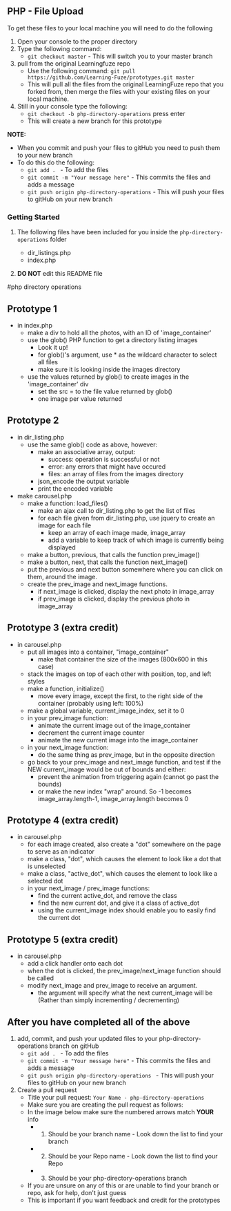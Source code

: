 ## PHP - File Upload

To get these files to your local machine you will need to do the following

1. Open your console to the proper directory
2. Type the following command:
	- `git checkout master` - This will switch you to your master branch
3. pull from the original Learningfuze repo
	- Use the following command:
		`git pull https://github.com/Learning-Fuze/prototypes.git master`
	- This will pull all the files from the original LearningFuze repo that you forked from, then merge the files with your existing files on your local machine.
4. Still in your console type the following: 
	- `git checkout -b php-directory-operations` press enter
	- This will create a new branch for this prototype

**NOTE:**
- When you commit and push your files to gitHub you need to push them to your new branch
- To do this do the following:
	- `git add . ` - To add the files
	- `git commit -m "Your message here"` - This commits the files and adds a message
	- `git push origin php-directory-operations` - This will push your files to gitHub on your new branch

### Getting Started

1. The following files have been included for you inside the `php-directory-operations` folder
	- dir_listings.php
	- index.php

2. **DO NOT** edit this README file

#php directory operations
## Prototype 1
- in index.php
	- make a div to hold all the photos, with an ID of 'image_container'
	- use the glob() PHP function to get a directory listing images
		- Look it up!
		- for glob()'s argument, use * as the wildcard character to select all files
		- make sure it is looking inside the images directory
	- use the values returned by glob() to create images in the 'image_container' div
		- set the src = to the file value returned by glob()
		- one image per value returned

## Prototype 2
- in dir_listing.php
	- use the same glob() code as above, however:
		- make an associative array, output:
			- success: operation is successful or not
			- error: any errors that might have occured
			- files: an array of files from the images directory
		- json_encode the output variable
		- print the encoded variable
- make carousel.php
	- make a function: load_files()
		- make an ajax call to dir_listing.php to get the list of files
		- for each file given from dir_listing.php, use jquery to create an image for each file
			- keep an array of each image made, image_array
			- add a variable to keep track of which image is currently being displayed
	- make a button, previous, that calls the function prev_image()
	- make a button, next, that calls the function next_image()
	- put the previous and next button somewhere where you can click on them, around the image.
	- create the prev_image and next_image functions.  
		- if next_image is clicked, display the next photo in image_array
		- if prev_image is clicked, display the previous photo in image_array

## Prototype 3 (extra credit)
- in carousel.php
	- put all images into a container, "image_container"
		- make that container the size of the images (800x600 in this case)
	- stack the images on top of each other with position, top, and left styles 
	- make a function, initialize()
		- move every image, except the first, to the right side of the container (probably using left: 100%)
	- make a global variable, current_image_index, set it to 0
	- in your prev_image function:
		- animate the current image out of the image_container
		- decrement the current image counter
		- animate the new current image into the image_container
	- in your next_image function:
		- do the same thing as prev_image, but in the opposite direction
	- go back to your prev_image and next_image function, and test if the NEW current_image would be out of bounds and either:
		- prevent the animation from triggering again (cannot go past the bounds)
		- or make the new index "wrap" around.  So -1 becomes image_array.length-1, image_array.length becomes 0

## Prototype 4 (extra credit)
- in carousel.php
	- for each image created, also create a "dot" somewhere on the page to serve as an indicator
	- make a class, "dot", which causes the element to look like a dot that is unselected
	- make a class, "active_dot", which causes the element to look like a selected dot
	- in your next_image / prev_image functions:
		- find the current active_dot, and remove the class
		- find the new current dot, and give it a class of active_dot
		- using the current_image index should enable you to easily find the current dot

## Prototype 5 (extra credit)
- in carousel.php
	- add a click handler onto each dot
	- when the dot is clicked, the prev_image/next_image function should be called
	- modify next_image and prev_image to receive an argument.
		- the argument will specify what the next current_image will be (Rather than simply incrementing / decrementing)
	
## After you have completed all of the above

1. add, commit, and push your updated files to your php-directory-operations branch on gitHub
	- `git add . ` - To add the files
	- `git commit -m "Your message here"` - This commits the files and adds a message
	- `git push origin php-directory-operations ` - This will push your files to gitHub on your new branch
2. Create a pull request
	- Title your pull request: `Your Name - php-directory-operations`
	- Make sure you are creating the pull request as follows:
	- In the image below make sure the numbered arrows match **YOUR** info
		- 1. Should be your branch name - Look down the list to find your branch
		- 2. Should be your Repo name - Look down the list to find your Repo
		- 3. Should be your php-directory-operations branch
	- If you are unsure on any of this or are unable to find your branch or repo, ask for help, don't just guess
	- This is important if you want feedback and credit for the prototypes 

<img src="https://github.com/Learning-Fuze/prototypes/blob/assets/assets/pr_php-directory-operations.png?raw=true" alt="">